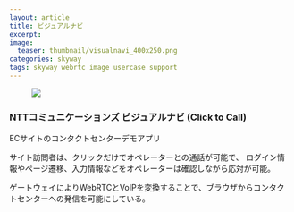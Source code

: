 ```yaml
---
layout: article
title: ビジュアルナビ
excerpt: 
image:
  teaser: thumbnail/visualnavi_400x250.png
categories: skyway
tags: skyway webrtc image usercase support
---
```


<figure>
	<img src="{{ site.url | replace_first: 'http://', '//' | replace_first: 'https://', '//' }}{{ site.baseurl }}/images/pages/visualnavi.png">
</figure>

### NTTコミュニケーションズ ビジュアルナビ (Click to Call)

ECサイトのコンタクトセンターデモアプリ

サイト訪問者は、クリックだけでオペレーターとの通話が可能で、
ログイン情報やページ遷移、入力情報などをオペレーターは確認しながら応対が可能。

ゲートウェイによりWebRTCとVoIPを変換することで、ブラウザからコンタクトセンターへの発信を可能にしている。

